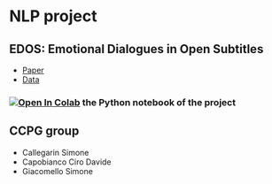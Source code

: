 # NLP project

## EDOS: Emotional Dialogues in Open Subtitles
- [Paper](https://aclanthology.org/2021.emnlp-main.96/)
- [Data](https://drive.google.com/file/d/1AqxpBMFVDX-hUGA-treA8ffnSdyu0ggJ/view)
 ### [![Open In Colab](https://colab.research.google.com/assets/colab-badge.svg)](https://colab.research.google.com/github/SimoneCallegarin/NLP_project/blob/main/SA%20and%20TextGen%20on%20EDOS.ipynb) the Python notebook of the project

## CCPG group
- Callegarin Simone
- Capobianco Ciro Davide
- Giacomello Simone

